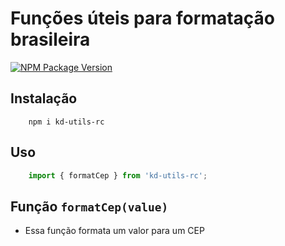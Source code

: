# Funções úteis para formatação brasileira

[![NPM Package Version](https://img.shields.io/npm/v/kd-utils-rc?color=red&logo=npm&style=flat-square)](https://www.npmjs.com/package/kd-utils-rc)

## Instalação

```shell
    npm i kd-utils-rc
```

## Uso

```ts
    import { formatCep } from 'kd-utils-rc';
```

## Função `formatCep(value)`

* Essa função formata um valor para um CEP
